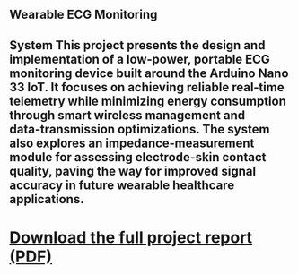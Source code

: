 ## Wearable ECG Monitoring 

System This project presents the design and implementation of a low‑power, portable ECG monitoring device built around the Arduino Nano 33 IoT. It focuses on achieving reliable real‑time telemetry while minimizing energy consumption through smart wireless management and data‑transmission optimizations. The system also explores an impedance‑measurement module for assessing electrode‑skin contact quality, paving the way for improved signal accuracy in future wearable healthcare applications.
--

# [Download the full project report (PDF)](https://drive.google.com/file/d/12qlmqc8IfWwISucRezgqM2xRMxlNn1sp/view?usp=sharing)
